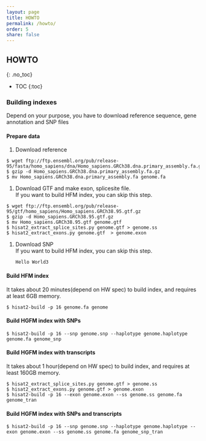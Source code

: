 ```yaml
---
layout: page
title: HOWTO
permalink: /howto/
order: 5
share: false
---
```


## HOWTO
{: .no_toc}

- TOC
{:toc}

### Building indexes
Depend on your purpose, you have to download reference sequence, gene annotation and SNP files

#### Prepare data
1. Download reference
```
$ wget ftp://ftp.ensembl.org/pub/release-95/fasta/homo_sapiens/dna/Homo_sapiens.GRCh38.dna.primary_assembly.fa.gz
$ gzip -d Homo_sapiens.GRCh38.dna.primary_assembly.fa.gz
$ mv Homo_sapiens.GRCh38.dna.primary_assembly.fa genome.fa
```
   <p/>
   
1. Download GTF and make exon, splicesite file.  
   If you want to build HFM index, you can skip this step.
```
$ wget ftp://ftp.ensembl.org/pub/release-95/gtf/homo_sapiens/Homo_sapiens.GRCh38.95.gtf.gz  
$ gzip -d Homo_sapiens.GRCh38.95.gtf.gz
$ mv Homo_sapiens.GRCh38.95.gtf genome.gtf
$ hisat2_extract_splice_sites.py genome.gtf > genome.ss
$ hisat2_extract_exons.py genome.gtf  > genome.exon
```

1. Download SNP  
   If you want to build HFM index, you can skip this step.  
   ```
   Hello World3
   ```

#### Build HFM index
It takes about 20 minutes(depend on HW spec) to build index, and requires at least 6GB memory.
```
$ hisat2-build -p 16 genome.fa genome
```

#### Build HGFM index with SNPs
```
$ hisat2-build -p 16 --snp genome.snp --haplotype genome.haplotype genome.fa genome_snp
```

#### Build HGFM index with transcripts
It takes about 1 hour(depend on HW spec) to build index, and requires at least 160GB memory.
```
$ hisat2_extract_splice_sites.py genome.gtf > genome.ss
$ hisat2_extract_exons.py genome.gtf > genome.exon
$ hisat2-build -p 16 --exon genome.exon --ss genome.ss genome.fa genome_tran
```

#### Build HGFM index with SNPs and transcripts

```
$ hisat2-build -p 16 --snp genome.snp --haplotype genome.haplotype --exon genome.exon --ss genome.ss genome.fa genome_snp_tran
```



